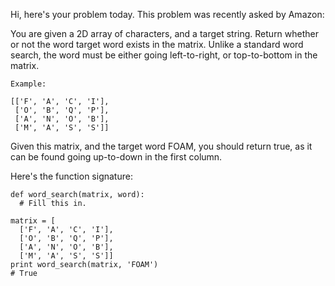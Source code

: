 Hi, here's your problem today. This problem was recently asked by Amazon:

You are given a 2D array of characters, and a target string. Return whether or not the word target word exists in the matrix. Unlike a standard word search, the word must be either going left-to-right, or top-to-bottom in the matrix.
```
Example:

[['F', 'A', 'C', 'I'],
 ['O', 'B', 'Q', 'P'],
 ['A', 'N', 'O', 'B'],
 ['M', 'A', 'S', 'S']]
```
Given this matrix, and the target word FOAM, you should return true, as it can be found going up-to-down in the first column.

Here's the function signature:
```
def word_search(matrix, word):
  # Fill this in.
  
matrix = [
  ['F', 'A', 'C', 'I'],
  ['O', 'B', 'Q', 'P'],
  ['A', 'N', 'O', 'B'],
  ['M', 'A', 'S', 'S']]
print word_search(matrix, 'FOAM')
# True
```
